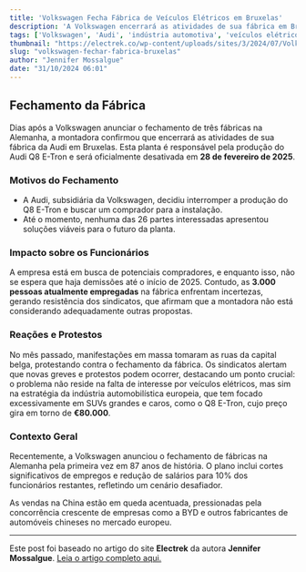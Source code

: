 ```yaml
---
title: 'Volkswagen Fecha Fábrica de Veículos Elétricos em Bruxelas'
description: 'A Volkswagen encerrará as atividades de sua fábrica em Bruxelas, afetando 3.000 empregos.'
tags: ['Volkswagen', 'Audi', 'indústria automotiva', 'veículos elétricos', 'Bruxelas']
thumbnail: "https://electrek.co/wp-content/uploads/sites/3/2024/07/Volkswagen-Audi-plant.jpeg?quality=82&strip=all&w=1400"
slug: "volkswagen-fechar-fabrica-bruxelas"
author: "Jennifer Mossalgue"
date: "31/10/2024 06:01"
---
```


## Fechamento da Fábrica

Dias após a Volkswagen anunciar o fechamento de três fábricas na Alemanha, a montadora confirmou que encerrará as atividades de sua fábrica da Audi em Bruxelas. Esta planta é responsável pela produção do Audi Q8 E-Tron e será oficialmente desativada em **28 de fevereiro de 2025**.

### Motivos do Fechamento
- A Audi, subsidiária da Volkswagen, decidiu interromper a produção do Q8 E-Tron e buscar um comprador para a instalação.
- Até o momento, nenhuma das 26 partes interessadas apresentou soluções viáveis para o futuro da planta.

### Impacto sobre os Funcionários
A empresa está em busca de potenciais compradores, e enquanto isso, não se espera que haja demissões até o início de 2025. Contudo, as **3.000 pessoas atualmente empregadas** na fábrica enfrentam incertezas, gerando resistência dos sindicatos, que afirmam que a montadora não está considerando adequadamente outras propostas.

### Reações e Protestos
No mês passado, manifestações em massa tomaram as ruas da capital belga, protestando contra o fechamento da fábrica. Os sindicatos alertam que novas greves e protestos podem ocorrer, destacando um ponto crucial: o problema não reside na falta de interesse por veículos elétricos, mas sim na estratégia da indústria automobilística europeia, que tem focado excessivamente em SUVs grandes e caros, como o Q8 E-Tron, cujo preço gira em torno de **€80.000**.

### Contexto Geral
Recentemente, a Volkswagen anunciou o fechamento de fábricas na Alemanha pela primeira vez em 87 anos de história. O plano inclui cortes significativos de empregos e redução de salários para 10% dos funcionários restantes, refletindo um cenário desafiador.

As vendas na China estão em queda acentuada, pressionadas pela concorrência crescente de empresas como a BYD e outros fabricantes de automóveis chineses no mercado europeu.

---  
Este post foi baseado no artigo do site **Electrek** da autora **Jennifer Mossalgue**. [Leia o artigo completo aqui.](https://electrek.co/2024/10/30/volkswagen-to-shut-ev-factory-in-brussels/)
